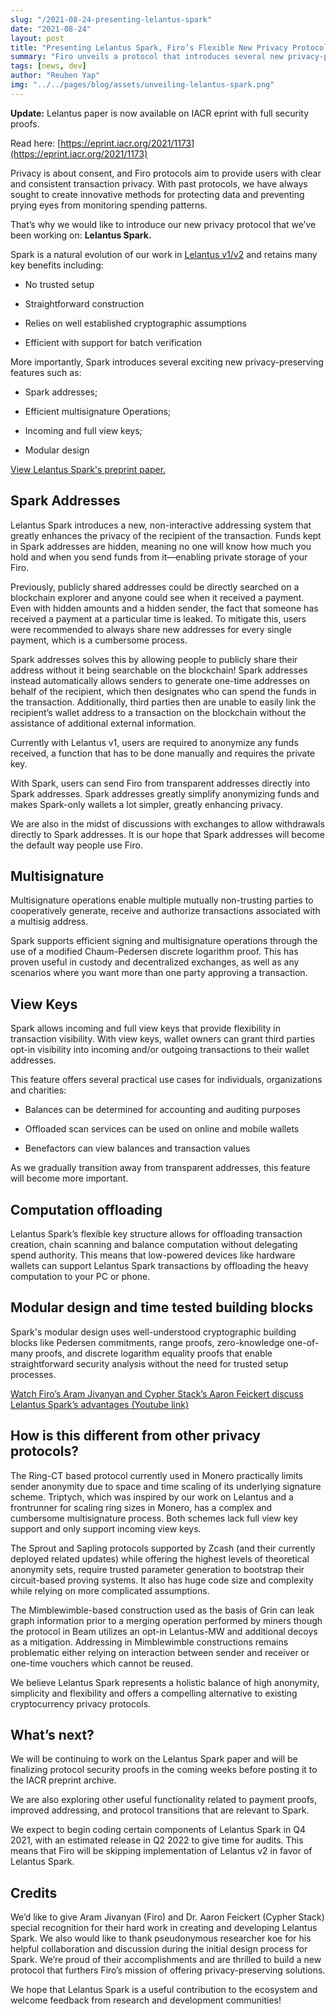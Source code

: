 ```yaml
---
slug: "/2021-08-24-presenting-lelantus-spark"
date: "2021-08-24"
layout: post
title: "Presenting Lelantus Spark, Firo’s Flexible New Privacy Protocol"
summary: "Firo unveils a protocol that introduces several new privacy-preserving features."
tags: [news, dev]
author: "Reuben Yap"
img: "../../pages/blog/assets/unveiling-lelantus-spark.png"
---
```


**Update:** Lelantus paper is now available on IACR eprint with full security proofs.

Read here: [https://eprint.iacr.org/2021/1173](https://eprint.iacr.org/2021/1173)

Privacy is about consent, and Firo protocols aim to provide users with clear and consistent transaction privacy. With past protocols, we have always sought to create innovative methods for protecting data and preventing prying eyes from monitoring spending patterns.

That’s why we would like to introduce our new privacy protocol that we’ve been working on: **Lelantus Spark.**

Spark is a natural evolution of our work in [Lelantus v1/v2](https://eprint.iacr.org/2019/373) and retains many key benefits including:

- No trusted setup

- Straightforward construction

- Relies on well established cryptographic assumptions

- Efficient with support for batch verification

More importantly, Spark introduces several exciting new privacy-preserving features such as:

- Spark addresses;

- Efficient multisignature Operations;

- Incoming and full view keys;

- Modular design

[View Lelantus Spark's preprint paper.](https://eprint.iacr.org/2021/1173)

## Spark Addresses

Lelantus Spark introduces a new, non-interactive addressing system that greatly enhances the privacy of the recipient of the transaction. Funds kept in Spark addresses are hidden, meaning no one will know how much you hold and when you send funds from it—enabling private storage of your Firo.

Previously, publicly shared addresses could be directly searched on a blockchain explorer and anyone could see when it received a payment. Even with hidden amounts and a hidden sender, the fact that someone has received a payment at a particular time is leaked. To mitigate this, users were recommended to always share new addresses for every single payment, which is a cumbersome process.

Spark addresses solves this by allowing people to publicly share their address without it being searchable on the blockchain! Spark addresses instead automatically allows senders to generate one-time addresses on behalf of the recipient, which then designates who can spend the funds in the transaction. Additionally, third parties then are unable to easily link the recipient’s wallet address to a transaction on the blockchain without the assistance of additional external information.

Currently with Lelantus v1, users are required to anonymize any funds received, a function that has to be done manually and requires the private key.

With Spark, users can send Firo from transparent addresses directly into Spark addresses. Spark addresses greatly simplify anonymizing funds and makes Spark-only wallets a lot simpler, greatly enhancing privacy.

We are also in the midst of discussions with exchanges to allow withdrawals directly to Spark addresses. It is our hope that Spark addresses will become the default way people use Firo.

## Multisignature

Multisignature operations enable multiple mutually non-trusting parties to cooperatively generate, receive and authorize transactions associated with a multisig address.

Spark supports efficient signing and multisignature operations through the use of a modified Chaum-Pedersen discrete logarithm proof. This has proven useful in custody and decentralized exchanges, as well as any scenarios where you want more than one party approving a transaction.

## View Keys

Spark allows incoming and full view keys that provide flexibility in transaction visibility. With view keys, wallet owners can grant third parties opt-in visibility into incoming and/or outgoing transactions to their wallet addresses.

This feature offers several practical use cases for individuals, organizations and charities:

- Balances can be determined for accounting and auditing purposes

- Offloaded scan services can be used on online and mobile wallets

- Benefactors can view balances and transaction values

As we gradually transition away from transparent addresses, this feature will become more important.

## Computation offloading

Lelantus Spark’s flexible key structure allows for offloading transaction creation, chain scanning and balance computation without delegating spend authority. This means that low-powered devices like hardware wallets can support Lelantus Spark transactions by offloading the heavy computation to your PC or phone.

## Modular design and time tested building blocks

Spark's modular design uses well-understood cryptographic building blocks like Pedersen commitments, range proofs, zero-knowledge one-of-many proofs, and discrete logarithm equality proofs that enable straightforward security analysis without the need for trusted setup processes.

[Watch Firo’s Aram Jivanyan and Cypher Stack’s Aaron Feickert discuss Lelantus Spark’s advantages (Youtube link)](https://www.youtube.com/watch?app=desktop&v=vEZC1fTYRZk)

## How is this different from other privacy protocols?

The Ring-CT based protocol currently used in Monero practically limits sender anonymity due to space and time scaling of its underlying signature scheme. Triptych, which was inspired by our work on Lelantus and a frontrunner for scaling ring sizes in Monero, has a complex and cumbersome multisignature process. Both schemes lack full view key support and only support incoming view keys.

The Sprout and Sapling protocols supported by Zcash (and their currently deployed related updates) while offering the highest levels of theoretical anonymity sets, require trusted parameter generation to bootstrap their circuit-based proving systems. It also has huge code size and complexity while relying on more complicated assumptions.

The Mimblewimble-based construction used as the basis of Grin can leak graph information prior to a merging operation performed by miners though the protocol in Beam utilizes an opt-in Lelantus-MW and additional decoys as a mitigation. Addressing in Mimblewimble constructions remains problematic either relying on interaction between sender and receiver or one-time vouchers which cannot be reused.

We believe Lelantus Spark represents a holistic balance of high anonymity, simplicity and flexibility and offers a compelling alternative to existing cryptocurrency privacy protocols.

## What’s next?

We will be continuing to work on the Lelantus Spark paper and will be finalizing protocol security proofs in the coming weeks before posting it to the IACR preprint archive.

We are also exploring other useful functionality related to payment proofs, improved addressing, and protocol transitions that are relevant to Spark.

We expect to begin coding certain components of Lelantus Spark in Q4 2021, with an estimated release in Q2 2022 to give time for audits. This means that Firo will be skipping implementation of Lelantus v2 in favor of Lelantus Spark.

## Credits

We’d like to give Aram Jivanyan (Firo) and Dr. Aaron Feickert (Cypher Stack) special recognition for their hard work in creating and developing Lelantus Spark. We also would like to thank pseudonymous researcher koe for his helpful collaboration and discussion during the initial design process for Spark. We’re proud of their accomplishments and are thrilled to build a new protocol that furthers Firo’s mission of offering privacy-preserving solutions.

We hope that Lelantus Spark is a useful contribution to the ecosystem and welcome feedback from research and development communities!
